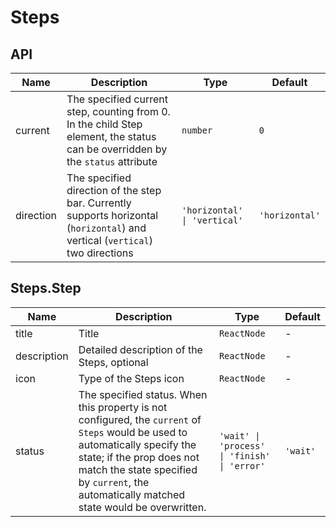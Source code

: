 # Steps

<code src="./demos/demo1.tsx"></code>

## API

| Name      | Description                                                                                                                    | Type                         | Default        |
| --------- | ------------------------------------------------------------------------------------------------------------------------------ | ---------------------------- | -------------- |
| current   | The specified current step, counting from 0. In the child Step element, the status can be overridden by the `status` attribute | `number`                     | `0`            |
| direction | The specified direction of the step bar. Currently supports horizontal (`horizontal`) and vertical (`vertical`) two directions | `'horizontal' \| 'vertical'` | `'horizontal'` |

## Steps.Step

| Name        | Description                                                                                                                                                                                                                                               | Type                                         | Default  |
| ----------- | --------------------------------------------------------------------------------------------------------------------------------------------------------------------------------------------------------------------------------------------------------- | -------------------------------------------- | -------- |
| title       | Title                                                                                                                                                                                                                                                     | `ReactNode`                                  | -        |
| description | Detailed description of the Steps, optional                                                                                                                                                                                                               | `ReactNode`                                  | -        |
| icon        | Type of the Steps icon                                                                                                                                                                                                                                    | `ReactNode`                                  | -        |
| status      | The specified status. When this property is not configured, the `current` of `Steps` would be used to automatically specify the state; if the prop does not match the state specified by `current`, the automatically matched state would be overwritten. | `'wait' \| 'process' \| 'finish' \| 'error'` | `'wait'` |
